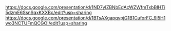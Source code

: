 https://docs.google.com/presentation/d/1ND7ylZBNbEdAcWZWfmTxbBIHTi5dzmE6SsnSqxKXXBc/edit?usp=sharing
https://docs.google.com/presentation/d/1BTsAXgapqvpjG1B1CuforFC_9l5H1wo3NCTUFmQCGOI/edit?usp=sharing
